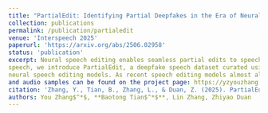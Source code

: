 ```yaml
---
title: "PartialEdit: Identifying Partial Deepfakes in the Era of Neural Speech Editing"
collection: publications
permalink: /publication/partialedit
venue: 'Interspeech 2025'
paperurl: 'https://arxiv.org/abs/2506.02958'
status: 'publication'
excerpt: Neural speech editing enables seamless partial edits to speech utterances, allowing modifications to selected content while preserving the rest of the audio unchanged. This useful technique, however, also poses new risks of deepfakes. To encourage research on detecting such partially edited deepfake
speech, we introduce PartialEdit, a deepfake speech dataset curated using advanced neural editing techniques. We explore both detection and localization tasks on PartialEdit. Our experiments reveal that models trained on the existing PartialSpoof dataset fail to detect partially edited speech generated by
neural speech editing models. As recent speech editing models almost all involve neural audio codecs, we also provide insights into the artifacts the model learned on detecting these deepfakes. Further information about the PartialEdit dataset
and audio samples can be found on the project page: https://yzyouzhang.com/PartialEdit/index.html.
citation: 'Zhang, Y., Tian, B., Zhang, L., & Duan, Z. (2025). PartialEdit: Identifying Partial Deepfakes in the Era of Neural Speech Editing. Proc. Interspeech. 2025.'
authors: You Zhang$^*$, **Baotong Tian$^*$**, Lin Zhang, Zhiyao Duan
---
```

